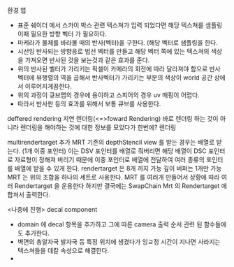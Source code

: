 환경 맵
- 표준 쉐이더 에서 스카이 박스 관련 텍스쳐가 입력 되었다면 해당 텍스쳐를 샘플링 이때 필요한 방향 벡터 가 필요하다.
- 마케라가 물체를 바라볼 때의 반사(벡터)을 구한다. (해당 벡터로 샘플링을 한다.
- 시선잉 반사되는 방향응로 법선 벡터를 만들고 해당 벡터 쪽에 있는 텍스쳐의 색상을 가져오면 반사된 것을 보는것과 같은 효과를 준다.
- 위의 반사된 벨터가 가리키는 픽셀이 카메라의 회전에 따라 달라져야 함으로 반사 벡터에 뷰행렬의 역을 곱해서 반사벡터가 가리키는 부분의 색상이 world 공간 상에서 이루어지게끔한다. 
- 위의 과정이 큐브맵의 경우에 용이하고 스피어의 경우 uv 매핑이 어렵다.
- 따라서 반사판 등의 효과를 위해서 보통 큐브를 사용한다.


deffered rendering
지연 렌더링(<=>foward Rendering)
바로 렌더링 하는 것이 아니라 렌더링을 해야하는 것에 대한 정보를 모았다가 한번에? 렌더링

multirendertarget 추가
MRT 
기존의 depthStencil view 를 받는  경우는 배열로 받는다. (1개 이중 포인터)
이는 DSV 포인터를 배열로 줘버리면 해당 배열이 DSC 포인터로 자료형이 정해져 버리기 때문에 이중 포인터로 배열에 전달하여 여러 종류의 포인터를 배열에 받을 수 있게 한다.
 rendertarget 은 8개 까지 가능 깊이 버퍼는 1개만 가능
 MRT 는 위의 조합을 하나의 세트로 사용한다. 
 MRT 를 여러개 만들어서 상황에 따라 여러 Rendertarget 을 운용한다 하지만 결국에는 SwapChain Mrt 의 Rendertarget 에 합쳐서 출력한다.
 
 

<나중에 진행>
decal component

- domain 에 decal 항목을 추가하고 그에 따른 camera 출력 순서 관련 된 함수들에도 추가한다.
- 벽면의 총알자국 발자국 등 특정 위치에 생겼다가 잉ㄹ정 시간이 지나면 사라지는 텍스쳐들을 데칼 속성으로 해결한다.
- 